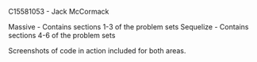 C15581053 - Jack McCormack

Massive - Contains sections 1-3 of the problem sets
Sequelize - Contains sections 4-6 of the problem sets

Screenshots of code in action included for both areas.
